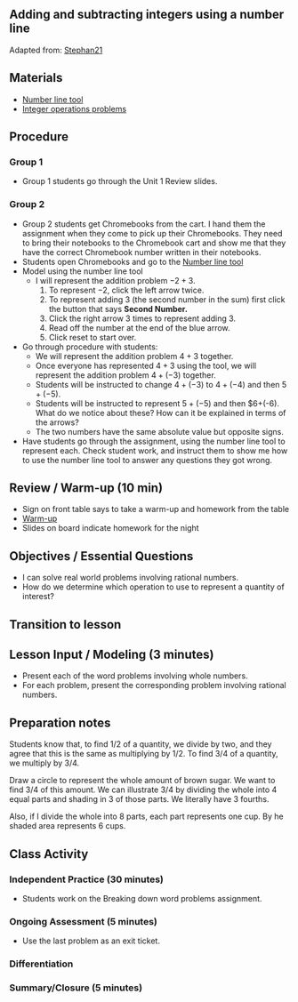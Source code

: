 

## Adding and subtracting integers using a number line
Adapted from: [Stephan21]

## Materials
 * [Number line tool]
 * [Integer operations problems](https://docs.google.com/document/d/1EfGIj55U4BWZqy96wXm1gTUfl-H-k_O9bJZA0LZaHfs/edit)

## Procedure

### Group 1
 * Group 1 students go through the Unit 1 Review slides.

### Group 2
 * Group 2 students get Chromebooks from the cart. I hand them the assignment when they come to pick up their Chromebooks. They need to bring their notebooks to the Chromebook cart and show me that they have the correct Chromebook number written in their notebooks.
 * Students open Chromebooks and go to the [Number line tool]
 * Model using the number line tool
     - I will represent the addition problem $-2+3$.
        1. To represent $-2$, click the left arrow twice.
        3. To represent adding $3$ (the second number in the sum) first click the button that says **Second Number.**
        4. Click the right arrow $3$ times to represent adding $3$.
        5. Read off the number at the end of the blue arrow.
        6. Click reset to start over.
 * Go through procedure with students:
      - We will represent the addition problem $4+3$ together.
      - Once everyone has represented $4+3$ using the tool, we will represent the addition problem $4+(-3)$ together.
      - Students will be instructed to change $4+(-3)$ to $4+(-4)$ and then $5+(-5)$.
      - Students will be instructed to represent $5+(-5)$ and then $6+(-6). What do we notice about these? How can it be explained in terms of the arrows?
      - The two numbers have the same absolute value but opposite signs.
 * Have students go through the assignment, using the number line tool to represent each. Check student work, and instruct them to show me how to use the number line tool to answer any questions they got wrong.

## Review / Warm-up (10 min)

 * Sign on front table says to take a warm-up and homework from the table
 * [Warm-up](https://drive.google.com/open?id=0B1WN7I2qxY9EZmdnV2dYamtuc3c)
 * Slides on board indicate homework for the night

## Objectives / Essential Questions 

 * I can solve real world problems involving rational numbers.
 * How do we determine which operation to use to represent a quantity of interest?

## Transition to lesson

## Lesson Input / Modeling (3 minutes)

 * Present each of the word problems involving whole numbers.
 * For each problem, present the corresponding problem involving rational numbers.


## Preparation notes

Students know that, to find 1/2 of a quantity, we divide by two, and they agree that this is the same as multiplying by 1/2.
To find 3/4 of a quantity, we multiply by 3/4.

Draw a circle to represent the whole amount of brown sugar.
We want to find 3/4 of this amount.
We can illustrate 3/4 by dividing the whole into 4 equal parts and shading in 3 of those parts.
We literally have 3 fourths.

Also, if I divide the whole into 8 parts, each part represents one cup.
By he shaded area represents 6 cups.

## Class Activity

### Independent Practice (30 minutes)
 
 * Students work on the Breaking down word problems assignment.

### Ongoing Assessment (5 minutes)

 * Use the last problem as an exit ticket.

### Differentiation

 

### Summary/Closure (5 minutes)

[Stephan21]: stephan/21.html
[Adding and Subtracting Signed Decimals]: https://drive.google.com/open?id=0B1WN7I2qxY9EUERuZlloVUpicGM
[Number line tool]: http://www.saddleback.edu/faculty/lperez/algebra2go/tools/addsubnumline/index.html
